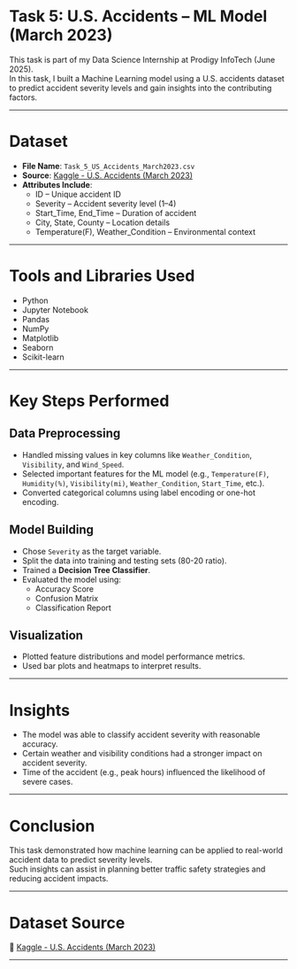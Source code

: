 # Task 5: U.S. Accidents – ML Model (March 2023)

This task is part of my Data Science Internship at Prodigy InfoTech (June 2025).  
In this task, I built a Machine Learning model using a U.S. accidents dataset to predict accident severity levels and gain insights into the contributing factors.

---

# Dataset

- **File Name**: `Task_5_US_Accidents_March2023.csv`
- **Source**: [Kaggle - U.S. Accidents (March 2023)](https://www.kaggle.com/datasets/sobhanmoosavi/us-accidents)  
- **Attributes Include**:
  - ID – Unique accident ID  
  - Severity – Accident severity level (1–4)  
  - Start_Time, End_Time – Duration of accident  
  - City, State, County – Location details  
  - Temperature(F), Weather_Condition – Environmental context  

---

# Tools and Libraries Used

- Python  
- Jupyter Notebook  
- Pandas  
- NumPy  
- Matplotlib  
- Seaborn  
- Scikit-learn  

---

# Key Steps Performed

## Data Preprocessing
- Handled missing values in key columns like `Weather_Condition`, `Visibility`, and `Wind_Speed`.
- Selected important features for the ML model (e.g., `Temperature(F)`, `Humidity(%)`, `Visibility(mi)`, `Weather_Condition`, `Start_Time`, etc.).
- Converted categorical columns using label encoding or one-hot encoding.

## Model Building
- Chose `Severity` as the target variable.
- Split the data into training and testing sets (80-20 ratio).
- Trained a **Decision Tree Classifier**.
- Evaluated the model using:
  - Accuracy Score
  - Confusion Matrix
  - Classification Report

## Visualization
- Plotted feature distributions and model performance metrics.
- Used bar plots and heatmaps to interpret results.

---

# Insights

- The model was able to classify accident severity with reasonable accuracy.
- Certain weather and visibility conditions had a stronger impact on accident severity.
- Time of the accident (e.g., peak hours) influenced the likelihood of severe cases.

---

# Conclusion

This task demonstrated how machine learning can be applied to real-world accident data to predict severity levels.  
Such insights can assist in planning better traffic safety strategies and reducing accident impacts.

---

# Dataset Source

🔗 [Kaggle - U.S. Accidents (March 2023)](https://www.kaggle.com/datasets/sobhanmoosavi/us-accidents)

---
